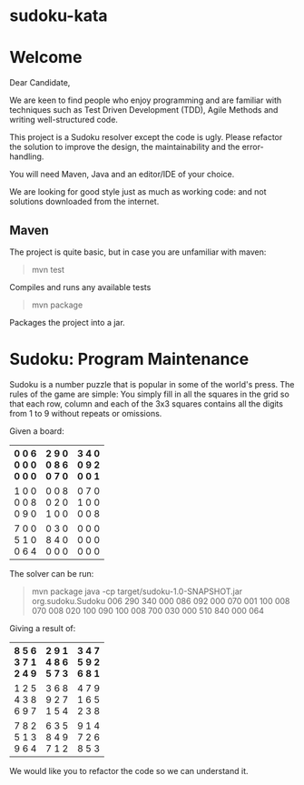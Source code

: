 # sudoku-kata

Welcome
=======

Dear Candidate,

We are keen to find people who enjoy programming and are familiar with techniques such as
Test Driven Development (TDD), Agile Methods and writing well-structured code.

This project is a Sudoku resolver except the code is ugly.
Please refactor the solution to improve the design, the maintainability
and the error-handling.

You will need Maven, Java and an editor/IDE of your choice.

We are looking for good style just as much as working code: and not solutions downloaded from the internet.

Maven
-----
The project is quite basic, but in case you are unfamiliar with maven:

> mvn test

Compiles and runs any available tests

> mvn package

Packages the project into a jar.

Sudoku: Program Maintenance
===========================

Sudoku is a number puzzle that is popular in some of the world's
press. The rules of the game are simple: You simply fill in all the
squares in the grid so that each row, column and each of the 3x3
squares contains all the digits from 1 to 9 without repeats or
omissions.

Given a board:

 <table>
   <tr>
     <th>
         0 0 6<br/>
         0 0 0<br/>
         0 0 0<br/>
     </th>
     <th>
         2 9 0<br/>
         0 8 6<br/>
         0 7 0<br/>
     </th>
     <th>
         3 4 0<br/>
         0 9 2<br/>
         0 0 1<br/>
     </th>
   </tr>
   <tr>
     <td>
         1 0 0<br/>
         0 0 8<br/>
         0 9 0<br/>
     </td>
     <td>
         0 0 8<br/>
         0 2 0<br/>
         1 0 0<br/>
     </td>
     <td>
         0 7 0<br/>
         1 0 0<br/>
         0 0 8<br/>
     </td>
   </tr>
   <tr>
     <td>
         7 0 0<br/>
         5 1 0<br/>
         0 6 4<br/>
     </td>
     <td>
         0 3 0<br/>
         8 4 0<br/>
         0 0 0<br/>
     <td>
         0 0 0<br/>
         0 0 0<br/>
         0 0 0<br/>
     </td>
   </tr>
 </table>

The solver can be run:


> mvn package
> java -cp target/sudoku-1.0-SNAPSHOT.jar org.sudoku.Sudoku 006 290 340 000 086 092 000 070 001 100 008 070 008 020 100 090 100 008 700 030 000 510 840 000 064

Giving a result of:

 <table>
   <tr>
     <th>
         8 5 6<br/>
         3 7 1<br/>
         2 4 9<br/>
     </th>
     <th>
         2 9 1<br/>
         4 8 6<br/>
         5 7 3<br/>
     </th>
     <th>
         3 4 7<br/>
         5 9 2<br/>
         6 8 1<br/>
     </th>
   </tr>
   <tr>
     <td>
         1 2 5<br/>
         4 3 8<br/>
         6 9 7<br/>
     </td>
     <td>
         3 6 8<br/>
         9 2 7<br/>
         1 5 4<br/>
     </td>
     <td>
         4 7 9<br/>
         1 6 5<br/>
         2 3 8<br/>
     </td>
   </tr>
   <tr>
     <td>
         7 8 2<br/>
         5 1 3<br/>
         9 6 4<br/>
     </td>
     <td>
         6 3 5<br/>
         8 4 9<br/>
         7 1 2<br/>
     <td>
         9 1 4<br/>
         7 2 6<br/>
         8 5 3<br/>
     </td>
   </tr>
 </table>

We would like you to refactor the code so we can understand it.


